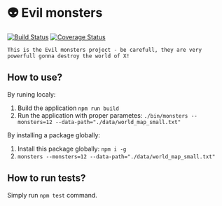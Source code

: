 # :alien: Evil monsters

[![Build Status](https://travis-ci.com/qcumbeer/monsters.svg?branch=master)](https://travis-ci.com/Qcumbeer/monsters)
[![Coverage Status](https://coveralls.io/repos/github/Qcumbeer/monsters/badge.svg)](https://coveralls.io/github/Qcumbeer/monsters)

```
This is the Evil monsters project - be carefull, they are very powerfull gonna destroy the world of X!
```

## How to use?

By runing localy:
1. Build the application `npm run build`
2. Run the application with proper parametes: `./bin/monsters --monsters=12 --data-path="./data/world_map_small.txt"`

By installing a package globally:
1. Install this package globally: `npm i -g`
2. `monsters --monsters=12 --data-path="./data/world_map_small.txt"`

## How to run tests?

Simply run `npm test` command.
